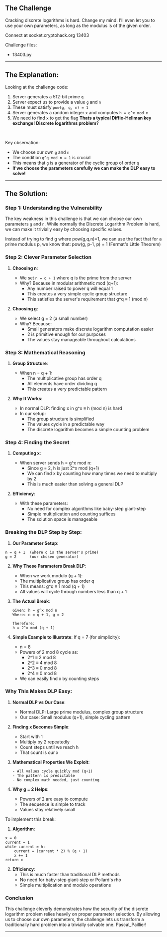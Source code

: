 ## The Challenge

Cracking discrete logarithms is hard. Change my mind. I'll even let you to use your own parameters, as long as the modulus is of the given order.

Connect at socket.cryptohack.org 13403

Challenge files:
  - 13403.py


---
## The Explanation:

Looking at the challenge code:
  1. Server generates a 512-bit prime `q`
  2. Server expect us to provide a value `g` and `n`
  3. These must satisfy `pow(g, q, n) = 1`
  4. Server generates a random integer `x` and computes `h = g^x mod n`
  5. We need to find `x` to get the flag
**Thats a typical Diffie-Hellman key exchange!**
**Discrete logarithms problem?**

<br>

Key observation:
  - We choose our own `g` and `n`
  - The condition `g^q mod n = 1` is crucial
  - This means that `g` is a generator of the cyclic group of order `q`
  - **If we choose the parameters carefully we can make the DLP easy to solve!**

---
## The Solution:

### Step 1: Understanding the Vulnerability
The key weakness in this challenge is that we can choose our own parameters `g` and `n`. While normally the Discrete Logarithm Problem is hard, we can make it trivially easy by choosing specific values.

Instead of trying to find g where pow(g,q,n)=1, we can use the fact that for a prime modulus p, we know that:
pow(g, p-1, p) = 1 (Fermat's Little Theorem)

### Step 2: Clever Parameter Selection
1. **Choosing n**:
   - We set `n = q + 1` where q is the prime from the server
   - Why? Because in modular arithmetic mod (q+1):
     * Any number raised to power q will equal 1
     * This creates a very simple cyclic group structure
     * This satisfies the server's requirement that g^q ≡ 1 (mod n)

2. **Choosing g**:
   - We select g = 2 (a small number)
   - Why? Because:
     * Small generators make discrete logarithm computation easier
     * 2 is primitive enough for our purposes
     * The values stay manageable throughout calculations

### Step 3: Mathematical Reasoning
1. **Group Structure**:
   - When n = q + 1:
     * The multiplicative group has order q
     * All elements have order dividing q
     * This creates a very predictable pattern

2. **Why It Works**:
   - In normal DLP: finding x in g^x ≡ h (mod n) is hard
   - In our setup:
     * The group structure is simplified
     * The values cycle in a predictable way
     * The discrete logarithm becomes a simple counting problem

### Step 4: Finding the Secret
1. **Computing x**:
   - When server sends h = g^x mod n:
     * Since g = 2, h is just 2^x mod (q+1)
     * We can find x by counting how many times we need to multiply by 2
     * This is much easier than solving a general DLP

2. **Efficiency**:
   - With these parameters:
     * No need for complex algorithms like baby-step giant-step
     * Simple multiplication and counting suffices
     * The solution space is manageable

### Breaking the DLP Step by Step:

1. **Our Parameter Setup**:
```
n = q + 1  (where q is the server's prime)
g = 2      (our chosen generator)
```

2. **Why These Parameters Break DLP**:
   - When we work modulo (q + 1):
   - The multiplicative group has order q
   - This means: g^q ≡ 1 mod (q + 1)
   - All values will cycle through numbers less than q + 1

3. **The Actual Break**:
   ```
   Given: h = g^x mod n
   Where: n = q + 1, g = 2
   
   Therefore:
   h = 2^x mod (q + 1)
   ```

4. **Simple Example to Illustrate**:
   If q = 7 (for simplicity):
   - n = 8
   - Powers of 2 mod 8 cycle as:
     * 2^1 ≡ 2 mod 8
     * 2^2 ≡ 4 mod 8
     * 2^3 ≡ 0 mod 8
     * 2^4 ≡ 0 mod 8
   - We can easily find x by counting steps

### Why This Makes DLP Easy:

1. **Normal DLP vs Our Case**:
   - Normal DLP: Large prime modulus, complex group structure
   - Our case: Small modulus (q+1), simple cycling pattern

2. **Finding x Becomes Simple**:
   - Start with 1
   - Multiply by 2 repeatedly
   - Count steps until we reach h
   - That count is our x

3. **Mathematical Properties We Exploit**:
   ```
   - All values cycle quickly mod (q+1)
   - The pattern is predictable
   - No complex math needed, just counting
   ```

4. **Why g = 2 Helps**:
   - Powers of 2 are easy to compute
   - The sequence is simple to track
   - Values stay relatively small

To implement this break:

1. **Algorithm**:
```
x = 0
current = 1
while current ≠ h:
    current = (current * 2) % (q + 1)
    x += 1
return x
```

2. **Efficiency**:
   - This is much faster than traditional DLP methods
   - No need for baby-step giant-step or Pollard's rho
   - Simple multiplication and modulo operations

### Conclusion
This challenge cleverly demonstrates how the security of the discrete logarithm problem relies heavily on proper parameter selection. By allowing us to choose our own parameters, the challenge lets us transform a traditionally hard problem into a trivially solvable one. Pascal_Paillier!

---